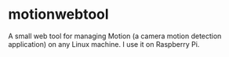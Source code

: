 motionwebtool
=============

A small web tool for managing Motion (a camera motion detection application) on any Linux machine. I use it on Raspberry Pi.
